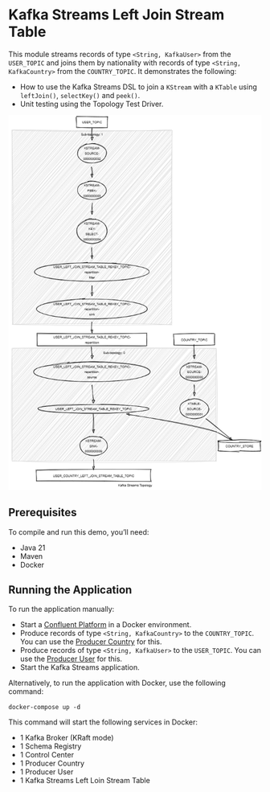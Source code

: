 # Kafka Streams Left Join Stream Table

This module streams records of type `<String, KafkaUser>` from the `USER_TOPIC` and joins them by nationality with records of type `<String, KafkaCountry>` from the `COUNTRY_TOPIC`.
It demonstrates the following:

- How to use the Kafka Streams DSL to join a `KStream` with a `KTable` using `leftJoin()`, `selectKey()` and `peek()`.
- Unit testing using the Topology Test Driver.

![topology.png](topology.png)

## Prerequisites

To compile and run this demo, you’ll need:

- Java 21
- Maven
- Docker

## Running the Application

To run the application manually:

- Start a [Confluent Platform](https://docs.confluent.io/platform/current/quickstart/ce-docker-quickstart.html#step-1-download-and-start-cp) in a Docker environment.
- Produce records of type `<String, KafkaCountry>` to the `COUNTRY_TOPIC`. You can use the [Producer Country](../specific-producers/kafka-streams-producer-country) for this.
- Produce records of type `<String, KafkaUser>` to the `USER_TOPIC`. You can use the [Producer User](../specific-producers/kafka-streams-producer-user) for this.
- Start the Kafka Streams application.

Alternatively, to run the application with Docker, use the following command:

```console
docker-compose up -d
```

This command will start the following services in Docker:

- 1 Kafka Broker (KRaft mode)
- 1 Schema Registry
- 1 Control Center
- 1 Producer Country
- 1 Producer User
- 1 Kafka Streams Left Loin Stream Table
